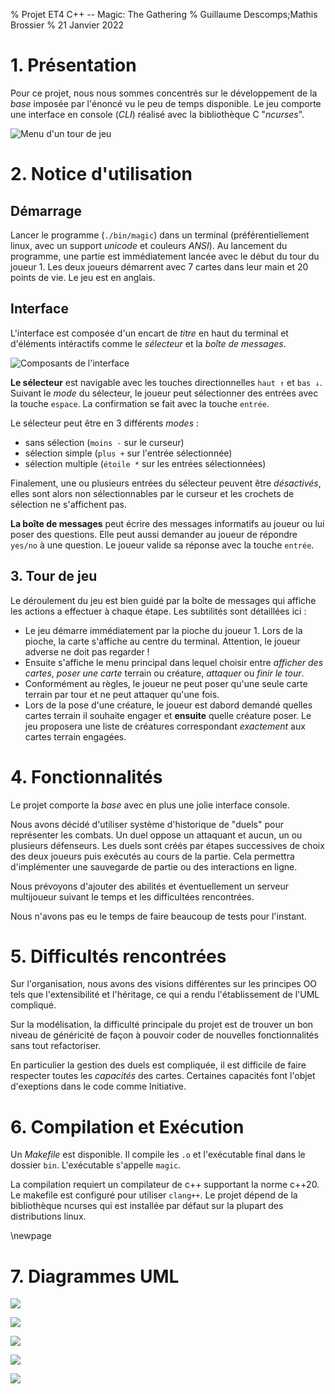 % Projet ET4 C++ -- Magic: The Gathering
% Guillaume Descomps;Mathis Brossier
% 21 Janvier 2022

# 1. Présentation

Pour ce projet, nous nous sommes concentrés sur le développement de la *base* imposée par l'énoncé vu le peu de temps disponible.
Le jeu comporte une interface en console (*CLI*) réalisé avec la bibliothèque C "*ncurses*".

![Menu d'un tour de jeu](menu.png)

# 2. Notice d'utilisation

## Démarrage

Lancer le programme (`./bin/magic`) dans un terminal (préférentiellement linux, avec un support *unicode* et couleurs *ANSI*).
Au lancement du programme, une partie est immédiatement lancée avec le début du tour du joueur 1.
Les deux joueurs démarrent avec 7 cartes dans leur main et 20 points de vie.
Le jeu est en anglais.

## Interface

L'interface est composée d'un encart de *titre* en haut du terminal et d'éléments intéractifs comme le *sélecteur* et la *boîte de messages*.

![Composants de l'interface](sections.png)

**Le sélecteur** est navigable avec les touches directionnelles `haut ↑` et `bas ↓`. 
Suivant le *mode* du sélecteur, le joueur peut sélectionner des entrées avec la touche `espace`.
La confirmation se fait avec la touche `entrée`.

Le sélecteur peut être en 3 différents *modes* :

* sans sélection (`moins -` sur le curseur)
* sélection simple (`plus +` sur l'entrée sélectionnée)
* sélection multiple (`étoile *` sur les entrées sélectionnées)

Finalement, une ou plusieurs entrées du sélecteur peuvent être *désactivés*, elles sont alors non sélectionnables par le curseur et les crochets de sélection ne s'affichent pas.

**La boîte de messages** peut écrire des messages informatifs au joueur ou lui poser des questions.
Elle peut aussi demander au joueur de répondre `yes/no` à une question.
Le joueur valide sa réponse avec la touche `entrée`.

## 3. Tour de jeu

Le déroulement du jeu est bien guidé par la boîte de messages qui affiche les actions a effectuer à chaque étape. Les subtilités sont détaillées ici :

 * Le jeu démarre immédiatement par la pioche du joueur 1. Lors de la pioche, la carte s'affiche au centre du terminal. Attention, le joueur adverse ne doit pas regarder !
 * Ensuite s'affiche le menu principal dans lequel choisir entre *afficher des cartes*, *poser une carte* terrain ou créature, *attaquer* ou *finir le tour*.
 * Conformément au règles, le joueur ne peut poser qu'une seule carte terrain par tour et ne peut attaquer qu'une fois.
 * Lors de la pose d'une créature, le joueur est dabord demandé quelles cartes terrain il souhaite engager et **ensuite** quelle créature poser.
   Le jeu proposera une liste de créatures correspondant *exactement* aux cartes terrain engagées.

# 4. Fonctionnalités

Le projet comporte la *base* avec en plus une jolie interface console.

Nous avons décidé d'utiliser système d'historique de "duels" pour représenter les combats. Un duel oppose un attaquant et aucun, un ou plusieurs défenseurs. 
Les duels sont créés par étapes successives de choix des deux joueurs puis exécutés au cours de la partie. Cela permettra d'implémenter une sauvegarde de partie ou des interactions en ligne.

Nous prévoyons d'ajouter des abilités et éventuellement un serveur multijoueur suivant le temps et les difficultées rencontrées.

Nous n'avons pas eu le temps de faire beaucoup de tests pour l'instant.

# 5. Difficultés rencontrées

Sur l'organisation, nous avons des visions différentes sur les principes OO tels que l'extensibilité et l'héritage, ce qui a rendu l'établissement de l'UML compliqué.

Sur la modélisation, la difficulté principale du projet est de trouver un bon niveau de généricité de façon à pouvoir coder de nouvelles fonctionnalités sans tout refactoriser.

En particulier la gestion des duels est compliquée, il est difficile de faire respecter toutes les *capacités* des cartes. Certaines capacités font l'objet d'exeptions dans le code comme Initiative.


# 6. Compilation et Exécution

Un *Makefile* est disponible. Il compile les `.o` et l'exécutable final dans le dossier `bin`. L'exécutable s'appelle `magic`. 

La compilation requiert un compilateur de c++ supportant la norme c++20. Le makefile est configuré pour utiliser `clang++`.
Le projet dépend de la bibliothèque ncurses qui est installée par défaut sur la plupart des distributions linux.

\newpage

# 7. Diagrammes UML

<!--  ![](../html/classCapacity__coll__graph.png) (peut être pas l'inclure pour l'instant comme la classe est pas encore utilisée) -->

![](../html/classManaCost__coll__graph.png)

![](../html/classMenuEntry__coll__graph.png)

![](../html/classCard__inherit__graph.png)

![](../html/classDuel__coll__graph.png)

![](../html/classGame__coll__graph.png)
